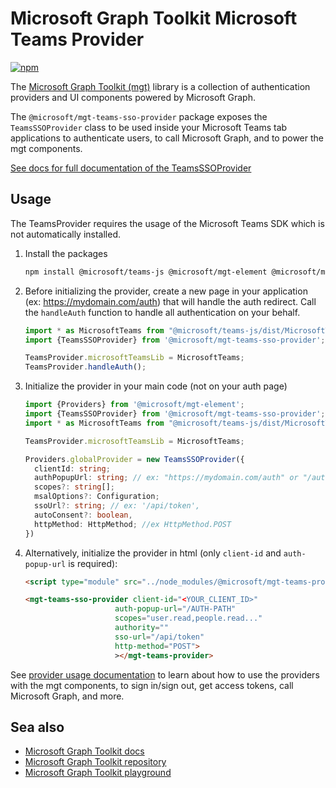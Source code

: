 # Microsoft Graph Toolkit Microsoft Teams Provider

[![npm](https://img.shields.io/npm/v/@microsoft/mgt-teams-sso-provider?style=for-the-badge)](https://www.npmjs.com/package/@microsoft/mgt-teams-sso-provider)

The [Microsoft Graph Toolkit (mgt)](https://aka.ms/mgt) library is a collection of authentication providers and UI components powered by Microsoft Graph. 

The `@microsoft/mgt-teams-sso-provider` package exposes the `TeamsSSOProvider` class to be used inside your Microsoft Teams tab applications to authenticate users, to call Microsoft Graph, and to power the mgt components.

[See docs for full documentation of the TeamsSSOProvider](https://docs.microsoft.com/graph/toolkit/providers/teamssso)

## Usage

The TeamsProvider requires the usage of the Microsoft Teams SDK which is not automatically installed.

1. Install the packages

    ```bash
    npm install @microsoft/teams-js @microsoft/mgt-element @microsoft/mgt-teams-sso-provider
    ```

1. Before initializing the provider, create a new page in your application (ex: https://mydomain.com/auth) that will handle the auth redirect. Call the `handleAuth` function to handle all authentication on your behalf.

    ```ts
    import * as MicrosoftTeams from "@microsoft/teams-js/dist/MicrosoftTeams";
    import {TeamsSSOProvider} from '@microsoft/mgt-teams-sso-provider';

    TeamsProvider.microsoftTeamsLib = MicrosoftTeams;
    TeamsProvider.handleAuth();
    ```

3. Initialize the provider in your main code (not on your auth page)

    ```ts
    import {Providers} from '@microsoft/mgt-element';
    import {TeamsSSOProvider} from '@microsoft/mgt-teams-sso-provider';
    import * as MicrosoftTeams from "@microsoft/teams-js/dist/MicrosoftTeams";

    TeamsProvider.microsoftTeamsLib = MicrosoftTeams;

    Providers.globalProvider = new TeamsSSOProvider({
      clientId: string;
      authPopupUrl: string; // ex: "https://mydomain.com/auth" or "/auth"
      scopes?: string[];
      msalOptions?: Configuration;
      ssoUrl?: string; // ex: '/api/token',
      autoConsent?: boolean,
      httpMethod: HttpMethod; //ex HttpMethod.POST
    })
    ```

3. Alternatively, initialize the provider in html (only `client-id` and `auth-popup-url` is required):

    ```html
    <script type="module" src="../node_modules/@microsoft/mgt-teams-provider/dist/es6/index.js" />

    <mgt-teams-sso-provider client-id="<YOUR_CLIENT_ID>"
                        auth-popup-url="/AUTH-PATH"
                        scopes="user.read,people.read..." 
                        authority=""
                        sso-url="/api/token" 
                        http-method="POST">
                        ></mgt-teams-provider>
    ```

See [provider usage documentation](https://docs.microsoft.com/graph/toolkit/providers) to learn about how to use the providers with the mgt components, to sign in/sign out, get access tokens, call Microsoft Graph, and more.

## Sea also
* [Microsoft Graph Toolkit docs](https://aka.ms/mgt-docs)
* [Microsoft Graph Toolkit repository](https://aka.ms/mgt)
* [Microsoft Graph Toolkit playground](https://mgt.dev)